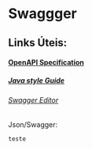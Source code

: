 # Swaggger
## Links Úteis:
#### [OpenAPI Specification](https://github.com/OAI/OpenAPI-Specification/blob/main/versions/2.0.md)
##### [Java style Guide](https://google.github.io/styleguide/javaguide.html)
###### [Swagger Editor](https://editor.swagger.io/)

Json/Swagger:
```
teste
```